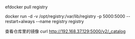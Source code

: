 efdocker pull registry

docker run -d -v /opt/registry:/var/lib/registry -p 5000:5000 --restart=always --name registry registry

查看仓库里的镜像
curl http://192.168.37.129:5000/v2/_catalog
